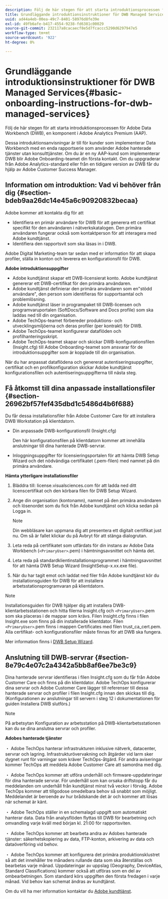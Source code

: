 ```yaml
---
description: Följ de här stegen för att starta introduktionsprocessen för Adobe Data Workbench (DWB), en komponent i Adobe Analytics Premium (AAP).
title: Grundläggande introduktionsinstruktioner för DWB Managed Services
uuid: ad44a4eb-00ea-49c7-8401-58976d8fe39e
exl-id: 49fb6afe-b417-4554-9238-fd6381c00029
source-git-commit: 232117a8cacaecf8e5d7fcaccc5290d6297947e5
workflow-type: tm+mt
source-wordcount: '922'
ht-degree: 0%

---
```


# Grundläggande introduktionsinstruktioner för DWB Managed Services{#basic-onboarding-instructions-for-dwb-managed-services}

Följ de här stegen för att starta introduktionsprocessen för Adobe Data Workbench (DWB), en komponent i Adobe Analytics Premium (AAP).

Dessa introduktionsanvisningar är till för kunder som implementerar Data Workbench med en enda rapportserie som använder Adobe hanterade tjänster utan konsulttjänster. Om du är en ny AAP-kund som implementerar DWB blir Adobe Onboarding-teamet din första kontakt. Om du uppgraderar från Adobe Analytics-standard eller från en tidigare version av DWB får du hjälp av Adobe Customer Success Manager.

## Information om introduktion: Vad vi behöver från dig {#section-bdeb9aa26dc14e45a6c90920832becaa}

Adobe kommer att kontakta dig för att

* Identifiera en primär användare för DWB för att generera ett certifikat specifikt för den användaren i nätverkskatalogen. Den primära användaren fungerar också som kontaktperson för att interagera med Adobe kundtjänst.
* Identifiera den rapportsvit som ska läsas in i DWB.

Adobe Digital Marketing-team tar sedan med er information för att skapa profiler, ställa in konton och leverera en konfigurationsfil för DWB.

**Adobe introduktionsuppgifter**

* Adobe kundtjänst skapar ett DWB-licensierat konto. Adobe kundtjänst genererar ett DWB-certifikat för den primära användaren.
* Adobe kundtjänst definierar den primära användaren som en&quot;stödd användare&quot;, den person som identifieras för supportsamtal och problemlösning.
* Adobe kundtjänst läser in programpaket till DWB-licensen och programvaruportalen (SoftDocs/Software and Docs profile) som ska laddas ned till din organisation.
* Adobe TechOps-teamet förbereder produktions- och utvecklingsmiljöerna och deras profiler (per kontrakt) för DWB.
* Adobe TechOps-teamet konfigurerar dataflöden och profilhanteringsskript.
* Adobe TechOps-teamet skapar och skickar DWB-konfigurationsfilen (Insight.cfg) till Adobe Onboarding-teamet som ansvarar för de introduktionsuppgifter som är kopplade till din organisation.

När du har anpassat dataflödena och genererat autentiseringsuppgifter, certifikat och en profilkonfiguration skickar Adobe kundtjänst konfigurationsfilen och autentiseringsuppgifterna till nästa steg.

## Få åtkomst till dina anpassade installationsfiler {#section-26962bf57fef435dbd1c5486d4b6f688}

Du får dessa installationsfiler från Adobe Customer Care för att installera DWB Workstation på klientdatorn.

* Din anpassade DWB-konfigurationsfil (Insight.cfg)

   Den här konfigurationsfilen på klientdatorn kommer att innehålla anslutningar till dina hanterade DWB-servrar.

* Inloggningsuppgifter för licensieringsportalen för att hämta DWB Setup Wizard och det nödvändiga certifikatet (.pem-filen) med namnet på din primära användare.

**Hämta ytterligare installationsfiler**

1. Bläddra till: license.visualsciences.com för att ladda ned ditt licenscertifikat och den körbara filen för DWB Setup Wizard.
1. Ange din organisation (kontonamn), namnet på den primära användaren och lösenordet som du fick från Adobe kundtjänst och klicka sedan på Logga in.

   >[!NOTE]
   >
   >Din webbläsare kan uppmana dig att presentera ett digitalt certifikat just nu. Om så är fallet klickar du på Avbryt för att stänga dialogrutan.

1. Leta reda på certifikatet som utfärdats för din instans av Adobe Data Workbench (`<PrimaryUser>`.pem) i hämtningsavsnittet och hämta det.
1. Leta reda på standardklientinstallationsprogrammet i hämtningsavsnittet för att hämta DWB Setup Wizard (InsightSetup-x.xx.exe file).
1. När du har tagit emot och laddat ned filer från Adobe kundtjänst kör du installationsguiden för DWB för att installera arbetsstationsprogramvaran på klientdatorn.

>[!NOTE]
Installationsguiden för DWB hjälper dig att installera DWB-klientarbetsstationen och hitta filerna Insight.cfg och `<PrimaryUser>`.pem som ska placeras i de mappar som krävs. Filen Insight.cfg finns i filen Insight.exe som finns på din installerade klientdator. Filen `<PrimaryUser>`.pem finns i mappen Certificates med filen trust_ca_cert.pem. Alla certifikat- och konfigurationsfiler måste finnas för att DWB ska fungera.

Mer information finns i [DWB Setup Wizard](https://experienceleague.adobe.com/docs/data-workbench/using/install/workstation-setup/install-setup.html).

## Anslutning till DWB-servrar {#section-8e79c4e07c2a4342a5bb8af6ee7be3c9}

Dina hanterade servrar identifieras i filen Insight.cfg som du får från Adobe Customer Care och finns på din klientdator. Adobe TechOps konfigurerar dina servrar och Adobe Customer Care lägger till referenser till dessa hanterade servrar och profiler i filen Insight.cfg innan den skickas till dig. (Konfigurationen av anslutningar till servern i steg 12 i dokumentationen för guiden Installera DWB slutförs.)

>[!NOTE]
På arbetsytan Konfiguration av arbetsstation på DWB-klientarbetsstationen kan du se dina anslutna servrar och profiler.

**Adobes hanterade tjänster**

・ Adobe TechOps hanterar infrastrukturen inklusive nätverk, datacenter, servrar och lagring. Infrastrukturövervakning och åtgärder vid larm sker dygnet runt för varningar som kräver TechOps-åtgärd. För andra aviseringar kommer TechOps att meddela Adobe Customer Care att samordna med dig.

・ Adobe TechOps kommer att utföra underhåll och firmware-uppdateringar för dina hanterade servrar. För underhåll som kan orsaka driftstopp får du meddelanden om underhåll från kundtjänst minst två veckor i förväg. Adobe TechOps kommer att tillgodose omedelbara behov så snabbt som möjligt. Meddelandet är beroende av hur brådskande det är och kommer att lösas när schemat är känt.

・ Adobe TechOps ställer in en schemalagd uppgift som automatiskt hanterar data. Data från analysflöden flyttas till DWB för bearbetning och omvandling varje kväll med början kl. 21:00 för rapportsviten.

・ Adobe TechOps kommer att bearbeta andra av Adobes hanterade tjänster: säkerhetskopiering av data, FTP-konton, arkivering av data och dataöverföring vid behov.

・ Adobe TechOps kommer att konfigurera det primära produktionsklustret så att det innehåller tre månaders rullande data som ska återställas och bearbetas varje månad. Uppdateringar av uppslag (Geography, DeviceAtlas, Standard Classifications) kommer också att utföras som en del av ombearbetningen. Som standard körs uppgiften den första fredagen i varje månad. Vid behov kan schemat ändras av kundtjänst.

Om du vill ha mer information kontaktar du [Adobe kundtjänst](https://helpx.adobe.com/support/programs/enterprise-support-terms.html).
